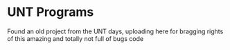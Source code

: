 # UNT Programs

Found an old project from the UNT days, uploading here for bragging rights of this amazing and totally not full of bugs code
